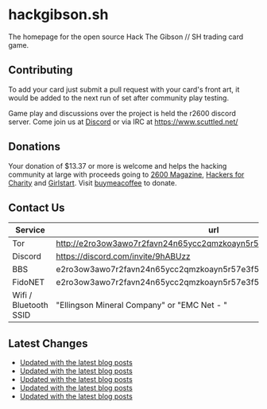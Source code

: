 # hackgibson.sh
The homepage for the open source Hack The Gibson // SH trading card game.


## Contributing

To add your card just submit a pull request with your card's front art, it would be added to the next run of set after community play testing.

Game play and discussions over the project is held the r2600 discord server. Come join us at [Discord](https://discord.com/invite/9hABUzz) or via IRC at https://www.scuttled.net/


## Donations

Your donation of $13.37 or more is welcome and helps the hacking community at large with proceeds going to [2600 Magazine](https://2600.com/), [Hackers for Charity](https://hackersforcharity.org) and [Girlstart](https://girlstart.org).  Visit [buymeacoffee](https://www.buymeacoffee.com/hackgibson.sh) to donate.


## Contact Us

Service | url
-|-
Tor | http://e2ro3ow3awo7r2favn24n65ycc2qmzkoayn5r57e3f56nvjwdcgg32ad.onion
Discord | https://discord.com/invite/9hABUzz
BBS | e2ro3ow3awo7r2favn24n65ycc2qmzkoayn5r57e3f56nvjwdcgg32ad.onion:23
FidoNET | e2ro3ow3awo7r2favn24n65ycc2qmzkoayn5r57e3f56nvjwdcgg32ad.onion:24554
Wifi / Bluetooth SSID | "Ellingson Mineral Company" or "EMC Net - <fidonet address>"

## Latest Changes
<!-- BLOG-POST-LIST:START -->
- [Updated with the latest blog posts](https://github.com/DFW2600/hackgibson.sh/commit/6274a23d19999f05eb73a7eb9fbc72fd1d3bb6c5)
- [Updated with the latest blog posts](https://github.com/DFW2600/hackgibson.sh/commit/6534ab10b3ed74f259712234efebe5291cdcda4e)
- [Updated with the latest blog posts](https://github.com/DFW2600/hackgibson.sh/commit/f2f94e3bc6b5932f0ad1b5d85d4b094a90c860c5)
- [Updated with the latest blog posts](https://github.com/DFW2600/hackgibson.sh/commit/266713f15a867f098a2e240bd71a240b29915655)
- [Updated with the latest blog posts](https://github.com/DFW2600/hackgibson.sh/commit/528da4a415785755d9010c8e87b94049f65568dc)
<!-- BLOG-POST-LIST:END -->
